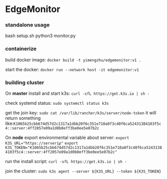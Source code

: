 # EdgeMonitor

### standalone usage
bash setup.sh
python3 monitor.py

### containerize
build docker image:
`docker build -t yimengzhu/edgemonitor:v1 .`

start the docker:
`docker run --network host -it edgemonitor:v1`

### building cluster
On **master**
install and start k3s:
`curl -sfL https://get.k3s.io | sh -`

check systemd status:
`sudo systemctl status k3s`

get the join key:
`sudo cat /var/lib/rancher/k3s/server/node-token`
it will return something like:`K1065b25cbb674d57d2c1317a1dbb20f6c351e710a0f3c40f6ca52431384103f5c4::server:4ff2057e09a1d0b0eff3be0ee5e07b2c`

On **node**
export environmental variable about server:
`export K3S_URL="https://serverip"`
`export K3S_TOKEN="K1065b25cbb674d57d2c1317a1dbb20f6c351e710a0f3c40f6ca52431384103f5c4::server:4ff2057e09a1d0b0eff3be0ee5e07b2c"`

run the install script:
`curl -sfL https://get.k3s.io | sh -`

join the cluster:
`sudo k3s agent --server ${K3S_URL} --token ${K3S_TOKEN}`
